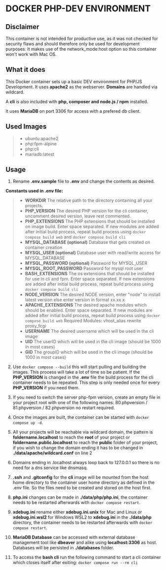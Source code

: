 # DOCKER PHP-DEV ENVIRONMENT

## Disclaimer
This container is not intended for productive use, as it was not checked for security flaws and should therefore only be used for development purposes.
It makes use of the network_mode:host option so this container won't work with Mac OS.

## What it does
This Docker container sets up a basic DEV environment for PHP/JS Development. It uses **apache2** as the webserver. **Domains** are handled via wildcard.

A **cli** is also included with **php, composer and node.js / npm** installed.
 
It uses **MariaDB** on port 3306 for access with a prefered db client.

## Used Images
>- ubuntu:apache2
>- php:fpm-alpine
>- php:cli
>- mariadb:latest

## Usage
1. Rename **.env.sample** file to **.env** and change the contents as desired.

**Constants used in .env file:**
>- **WORKDIR**
>The relative path to the directory containing all your projects. 
>- **PHP_VERSION**
> The desired PHP version for the cli container, uncomment desired version, leave rest commented.
>- **PHP_EXTENSIONS**
> The PHP extensions that should be installed on image build. Enter space separated. If new modules are added after initial build process, repeat build process using `docker compose build web` and `docker compose build cli`
>- **MYSQL_DATABASE (optional)**
> Database that gets created on container creation
>- **MYSQL_USER (optional)**
> Database user with read/write access for MYSQL_DATABASE
>- **MYSQL_PASSWORD (optional)**
> Password for MYSQL_USER
>- **MYSQL_ROOT_PASSWORD**
> Password for mysql root user
>- **BASH_EXTENSIONS**
> The os extensions that should be installed for use in cli and fpm. Enter space separated. If new extensions are added after initial build process, repeat build process using `docker compose build cli`
>- **NODE_VERSION**
> The desired NODE version, enter "node" to install latest version else enter version in format xx.xx.x
>- **APACHE_EXTENSIONS**
> The desired apache modules which should be enabled. Enter space separated. If new modules are added after initial build process, repeat build process using `docker compose build web`
Required Modules: vhost_alias rewrite proxy_fcgi
>- **USERNAME**
> The desired username which will be used in the cli image
>- **UID**
> The userID which will be used in the cli image (should be 1000 in most cases)
>- **GID**
> The groupID which will be used in the cli image (should be 1000 in most cases)

2. Use `docker compose --build` this will start pulling and building the images. This process will take a lot of time so be patient. If the **PHP_VERSION** is changed in the **.env** file the build process for the cli container needs to be repeated. This step is only needed once for every **PHP_VERSION** if you need them.

3. If you need to switch the server php-fpm version, create an empty file in your project root with one of the following names: 80.phpversion / 81.phpversion / 82.phpversion no restart required.

4. Once the images are built, the container can be started with `docker compose up -d`.

5. All your projects will be reachable via wildcard domain, the pattern is **foldername.localhost** to reach the **root** of your project or **foldername.public.localhost** to reach the **public** folder of your project, if you wish to change the domain ending it has to be changed in **./data/apache/wildcard.conf** on line 2

6. Domains ending in .localhost always loop back to 127.0.0.1 so there is no need for a dns service like dnsmasq.

7. **.ssh** and **.gitconfig** for the **cli** image will be mounted from the host home directory to the container user home directory as defined in the .env file. So the files need to be created and stored on the host first.

8. **php.ini** changes can be made in **./data/php/php.ini**, the container needs to be restarted afterwards with `docker compose restart`.

9. **xdebug.ini** rename either **xdebug.ini.unix** for Mac and Linux or **xdebug.ini.wsl2** for Windows WSL2 to **xdebug.ini** in the **./data/php** directory, the container needs to be restarted afterwards with `docker compose restart`.

10. **MariaDB Database** can be accessed with external database management tool like **dbeaver** and alike using **localhost:3306** as host. Databases will be persisted in **./databases** folder.

11. To access the **bash cli** run the following command to start a cli container which closes itself after exiting: `docker compose run --rm cli`
